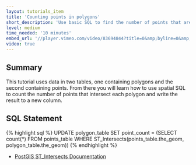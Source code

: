 ```yaml
---
layout: tutorials_item
title: 'Counting points in polygons'
short_description: 'Use basic SQL to find the number of points that are inside of polygons'
level: medium
time_needed: '10 minutes'
embed_url: '//player.vimeo.com/video/83694844?title=0&amp;byline=0&amp;portrait=0'
video: true
---
```


## Summary

This tutorial uses data in two tables, one containing polygons and the second containing points. From there you will learn how to use spatial SQL to count the number of points that intersect each polygon and write the result to a new column.

## SQL Statement

{% highlight sql %}
UPDATE polygon_table SET point_count = (SELECT count(*)
FROM points_table WHERE ST_Intersects(points_table.the_geom, polygon_table.the_geom))
{% endhighlight %}

- [PostGIS ST_Intersects Documentation](http://postgis.net/docs/ST_Intersects.html)
